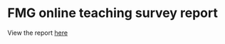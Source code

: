 # FMG online teaching survey report

View the report [here](https://tlc-uva.github.io/FMG-online-teaching-survey-report/2021-01_report.html)
